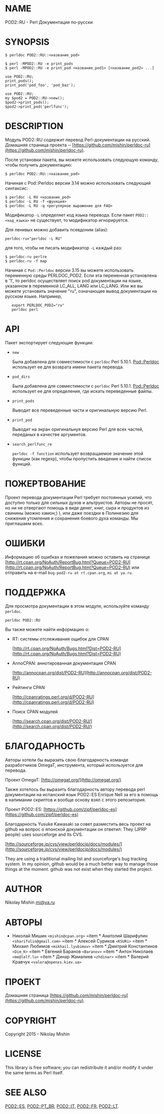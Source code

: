 # NAME

POD2::RU - Perl Документация по-русски

# SYNOPSIS

    $ perldoc POD2::RU::<название_pod>

    $ perl -MPOD2::RU -e print_pods
    $ perl -MPOD2::RU -e print_pod <название_pod1> [<название_pod2> ...]

    use POD2::RU;
    print_pods();
    print_pod('pod_foo', 'pod_baz');

    use POD2::RU;
    my $pod2 = POD2::RU->new();
    $pod2->print_pods();
    $pod2->print_pod('perlfunc');
                                                                                           

# DESCRIPTION

Модуль POD2::RU содержит перевод Perl-документации на русский. Домашняя страница проекта ─ [https://github.com/mishin/perldoc-ru](https://github.com/mishin/perldoc-ru). 

После установки пакета, вы можете использовать следующую команду, чтобы получить документацию:

    $ perldoc POD2::RU::<название_pod>

Начиная с Pod::Perldoc версии 3.14 можно использовать следующий синтаксис:

    $ perldoc -L RU <название_pod>
    $ perldoc -L RU -f <функция>
    $ perldoc -L RU -q <регулярное выражение для FAQ>

Модификатор  `-L` определяет код языка перевода. Если пакет `POD2::<код_языка>` не существует, то модификатор игнорируется.

Для ленивых можно добавить псевдоним (alias):

    perldoc-ru="perldoc -L RU"

для того, чтобы не писать модификатор  `-L` каждый раз:

    $ perldoc-ru perlre
    $ perldoc-ru -f map

Начиная с  `Pod::Perldoc` версии 3.15 вы можете использовать переменную среды PERLDOC\_POD2. Если эта переменная установлена в '1', то perldoc осуществляет поиск pod документации на языке, указанном в переменной LC\_ALL, LANG или LC\_LANG. Или же вы можете установить значение "ru", означающее вывод документации на русском языке. Например,

       export PERLDOC_POD2="ru"
       perldoc perl

# API

Пакет экспортирует следующие функции:

- `new`

    Была добавлена для совместимости с `perldoc` Perl 5.10.1.
    [Pod::Perldoc](https://metacpan.org/pod/Pod::Perldoc) использует ее для возврата имени пакета перевода.

- `pod_dirs`

    Была добавлена для совместимости с `perldoc` Perl 5.10.1.
    [Pod::Perldoc](https://metacpan.org/pod/Pod::Perldoc) использует ее для определения, где искать переведенные файлы.

- `print_pods`

    Выводит все переведенные части и оригинальную версию Perl.

- `print_pod`

    Выводит на экран оригинальнуя версию Perl для всех частей, переданых в качестве аргументов.

- `search_perlfunc_re`

    `perldoc -f function` использует возвращаемое значение этой функции (как regexp), чтобы пропустить введение и найти список функций.

# ПОЖЕРТВОВАНИЕ

Проект перевода документации Perl требует постоянных усилий, что доступно только для сильных духов и альтруистов.
Авторы не просят, но ни не отвергают помощь в виде денег, книг, сыра и продуктов из свинины (можно хамон;) ), или даже поездки в Полинезию для снижения утомления и сохранения боевого духа команды. Мы приглашаем всех.

# ОШИБКИ

Информацию об ошибках и пожелания можно оставить на странице
[http://rt.cpan.org/NoAuth/ReportBug.html?Queue=POD2-RU](http://rt.cpan.org/NoAuth/ReportBug.html?Queue=POD2-RU) или
отправить на e-mail `bug-pod2-ru at rt.cpan.org`, `mi at ya.ru`.

# ПОДДЕРЖКА

Для просмотра документации в этом модуле, используйте команду `perldoc`.

    perldoc POD2::RU

Вы также можете найти информацию о:

- RT: системы отслеживания ощибок для CPAN

    [http://rt.cpan.org/NoAuth/Bugs.html?Dist=POD2-RU](http://rt.cpan.org/NoAuth/Bugs.html?Dist=POD2-RU)

- AnnoCPAN: аннотированная документация CPAN

    [http://annocpan.org/dist/POD2-RU](http://annocpan.org/dist/POD2-RU)

- Рейтинги CPAN

    [http://cpanratings.perl.org/d/POD2-RU](http://cpanratings.perl.org/d/POD2-RU)

- Поиск CPAN модулей

    [http://search.cpan.org/dist/POD2-RU/](http://search.cpan.org/dist/POD2-RU/)

# БЛАГОДАРНОСТЬ

Авторы хотели бы выразить свою благодарность команде разработчиков OmegaT, инструмента, который используется для перевода.

Проект OmegaT: [http://omegat.org/](http://omegat.org/)

Также хотелось бы выразить благодарность автору перевода perl документации на испанский язык 
POD2::ES Enrique Nell за его в помощь в напимании скриптов и вообще основу  взял с этого репозитория.

Проект POD2::ES: [https://github.com/zipf/perldoc-es](https://github.com/zipf/perldoc-es)

Благодарность Yusuke Kawasaki за совет разместить весь проект на github
на вопрос о японской документации он ответил:
They (JPRP people) uses sourceforge and its CVS. 

[http://sourceforge.jp/cvs/view/perldocjp/docs/modules/](http://sourceforge.jp/cvs/view/perldocjp/docs/modules/)

They are using a traditional mailing list and sourceforge's bug tracking system. In my opinion, github would be a much better way to manage those things at the moment. github was not exist when they started the project.

# AUTHOR

Nikolay Mishin <mi@ya.ru>

# АВТОРЫ

- Николай Мишин  `<mishin@cpan.org>`
=item \* Анатолий Шарифулин  `<sharifulin@gmail.com>`
=item \* Алексей Суриков `<KSURi>`
=item \* Михаил Любимов  `<mikhail.lyubimov>`
=item \* Дмитрий Константинов  `<Dim_K>`
=item \* Евгений Баранов  `<Baranov>`
=item \* Антон Николаев `<me@lelf.lu>`
=item \* Динар Жамалиев `<zhdinar>`
=item \* Валерий Кравчук `<valera@openxs.kiev.ua>`

# ПРОЕКТ

Домашняя страница [https://github.com/mishin/perldoc-ru](https://github.com/mishin/perldoc-ru).

# COPYRIGHT

Copyright 2015 - Nikolay Mishin

# LICENSE

This library is free software; you can redistribute it and/or modify
it under the same terms as Perl itself.

# SEE ALSO

[POD2::ES](https://metacpan.org/pod/POD2::ES), [POD2::PT\_BR](https://metacpan.org/pod/POD2::PT_BR), [POD2::IT](https://metacpan.org/pod/POD2::IT), [POD2::FR](https://metacpan.org/pod/POD2::FR), [POD2::LT](https://metacpan.org/pod/POD2::LT).
